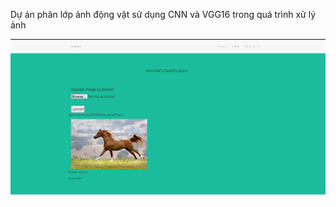Dự án phân lớp ảnh động vật sử dụng CNN và VGG16 trong quá trình xử lý ảnh

![image-20220525224316656](image-20220525224316656.png)
